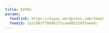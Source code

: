 ```yaml
---
title: KIPAS
params:
  feedlink: https://kipas.wordpress.com/feed/
  feedid: 1a1c963ff80d61f5cae98522937aeedc
---
```


